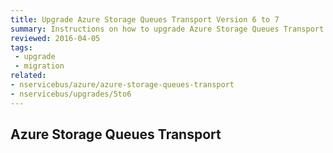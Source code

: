 ```yaml
---
title: Upgrade Azure Storage Queues Transport Version 6 to 7
summary: Instructions on how to upgrade Azure Storage Queues Transport Version 6 to 7.
reviewed: 2016-04-05
tags:
 - upgrade
 - migration
related:
- nservicebus/azure/azure-storage-queues-transport
- nservicebus/upgrades/5to6
---
```



## Azure Storage Queues Transport


